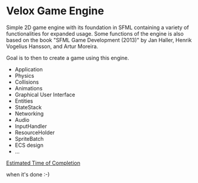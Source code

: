 # Velox Game Engine

Simple 2D game engine with its foundation in SFML containing a variety of functionalities for expanded usage. Some functions of the engine is also based on the book "SFML Game Development (2013)" by Jan Haller, Henrik Vogelius Hansson, and Artur Moreira.

Goal is to then to create a game using this engine.

- Application
- Physics
- Collisions
- Animations
- Graphical User Interface
- Entities
- StateStack
- Networking
- Audio
- InputHandler
- ResourceHolder
- SpriteBatch
- ECS design
- ...

<ins>Estimated Time of Completion</ins>

when it's done :-)
